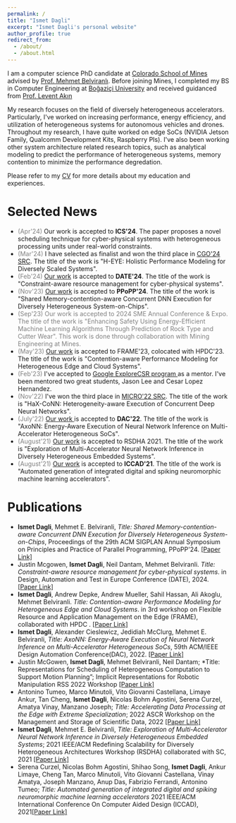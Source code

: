 ```yaml
---
permalink: /
title: "Ismet Dagli"
excerpt: "Ismet Dagli's personal website"
author_profile: true
redirect_from: 
  - /about/
  - /about.html
---
```


I am a computer science PhD candidate at [Colorado School of Mines](https://cs.mines.edu/) advised by [Prof. Mehmet Belviranlı](https://mehmet.belviranli.com/). Before joining Mines, I completed my BS in Computer Engineering at [Boğaziçi University](https://www.cmpe.boun.edu.tr/) and received guidanced from [Prof. Levent Akın](https://www.cmpe.boun.edu.tr/~akin/)

My research focuses on the field of diversely heterogeneous accelerators. Particularly, I've worked on increasing performance, energy efficiency, and utilization of heterogeneous systems for autonomous vehicles and drones. Throughout my research, I have quite worked on edge SoCs (NVIDIA Jetson Family, Qualcomm Development Kits, Raspberry PIs). I've also been working other system architecture related research topics, such as analytical modeling to predict the performance of heterogeneous systems, memory contention to minimize the performance degredation. 

Please refer to my <a href="https://ismetdagli.github.io/files/CV_IsmetDagli.pdf" target="_blank">CV</a> for more details about my education and experiences.

Selected News
=====
* <span style="color:gray">(Apr'24)</span> Our work is accepted to <strong>ICS'24</strong>. The paper proposes a novel scheduling technique for cyber-physical systems with heterogeneous processing units under real-world constraints.
* <span style="color:gray">(Mar'24)</span> I have selected as finalist and won the third place in <a href="https://conf.researchr.org/track/cgo-2024/cgo-2024-student-research-competition" target="_blank">CGO'24 SRC</a>. The title of the work is "H-EYE: Holistic Performance Modeling for Diversely Scaled Systems".
* <span style="color:gray">(Feb'24)</span> <a href="https://www.date-conference.com/programme#ASD05P" target="_blank"> Our work</a> is accepted to <strong>DATE'24</strong>. The title of the work is "Constraint-aware resource management for cyber-physical systems".
* <span style="color:gray">(Nov'23)</span> <a href="https://arxiv.org/pdf/2308.05869.pdf" target="_blank"> Our work</a> is accepted to <strong>PPoPP'24</strong>. The title of the work is "Shared Memory-contention-aware Concurrent DNN Execution for Diversely Heterogeneous System-on-Chips".
* <span style="color:gray">(Sep'23) Our work is accepted to 2024 SME Annual Conference & Expo. The title of the work is "Enhancing Safety Using Energy-Efficient Machine Learning Algorithms Through Prediction of Rock Type and Cutter Wear". This work is done through collaboration with Mining Engineering at Mines.
* <span style="color:gray">(May'23)</span> <a href="https://ismetdagli.github.io/files/frame23.pdf" target="_blank"> Our work</a> is accepted to FRAME'23, colocated with HPDC'23. The title of the work is "Contention-aware Performance Modeling for Heterogeneous Edge and Cloud Systems".
* <span style="color:gray">(Feb'23)</span> I've accepted to <a href="https://research.google/outreach/explore-csr/" target="_blank"> Google ExploreCSR program </a> as a mentor. I've been mentored two great students, Jason Lee and Cesar Lopez Hernandez. 
* <span style="color:gray">(Nov'22)</span> I've won the third place in <a href="https://src.acm.org/winners/2023" target="_blank">MICRO'22 SRC</a>. The title of the work is "HaX-CoNN: Heterogeneity-aware Execution of Concurrent Deep Neural Networks".
* <span style="color:gray">(July'22)</span> <a href="https://ismetdagli.github.io/files/dac22.pdf" target="_blank"> Our work </a> is accepted to <strong>DAC'22</strong>. The title of the work is "AxoNN: Energy-Aware Execution of Neural Network Inference on Multi-Accelerator Heterogeneous SoCs".
* <span style="color:gray">(August'21)</span> <a href="https://ismetdagli.github.io/files/rsdha21.pdf" target="_blank">Our work</a> is accepted to  RSDHA 2021. The title of the work is "Exploration of Multi-Accelerator Neural Network Inference in Diversely Heterogeneous Embedded Systems".
* <span style="color:gray">(August'21)</span> <a href="https://ismetdagli.github.io/files/iccad21.pdf" target="_blank">Our work</a> is accepted to  <strong>ICCAD'21</strong>. The title of the work is "Automated generation of integrated digital and spiking neuromorphic machine learning accelerators".



Publications
=====
<!-- **Heterogeneous accelerators** -->
* **Ismet Dagli**, Mehmet E. Belviranli, *Title: Shared Memory-contention-aware Concurrent DNN Execution for Diversely Heterogeneous System-on-Chips*, Proceedings of the 29th ACM SIGPLAN Annual Symposium on Principles and Practice of Parallel Programming, PPoPP'24. <a href="https://dl.acm.org/doi/10.1145/3627535.3638502" target="_blank">[Paper Link]</a>
* Justin Mcgowen, **Ismet Dagli**, Neil Dantam, Mehmet Belviranli. *Title: Constraint-aware resource management for cyber-physical systems*. in Design, Automation and Test in Europe Conference (DATE), 2024. <a href="https://www.date-conference.com/programme#ASD05P" target="_blank">[Paper Link]</a>
* **Ismet Dagli**, Andrew Depke, Andrew Mueller, Sahil Hassan, Ali Akoglu, Mehmet Belviranli. *Title: Contention-aware Performance Modeling for Heterogeneous Edge and Cloud Systems*. in 3rd workshop on Flexible Resource and Application Management on the Edge (FRAME), collaborated with HPDC . <a href="https://ismetdagli.github.io/files/frame23.pdf" target="_blank">[Paper Link]</a>
* **Ismet Dagli**, Alexander Cieslewicz, Jedidiah McClurg, Mehmet E. Belviranli, *Title: AxoNN: Energy-Aware Execution of Neural Network Inference on Multi-Accelerator Heterogeneous SoCs*, 59th ACM/IEEE Design Automation Conference(DAC), 2022. <a href="https://ismetdagli.github.io/files/dac22.pdf" target="_blank">[Paper Link]</a>
* Justin McGowen, **Ismet Dagli**, Mehmet Belviranli, Neil Dantam; *Title: Representations for Scheduling of Heterogeneous Computation to Support Motion Planning”; Implicit Representations for Robotic Manipulation RSS 2022 Workshop <a href="https://ismetdagli.github.io/files/rss22.pdf" target="_blank">[Paper Link]</a>
* Antonino Tumeo, Marco Minutoli, Vito Giovanni Castellana, Limaye Ankur, Tan Cheng, **Ismet Dagli**, Nicolas Bohm Agostini, Serena Curzel, Amatya Vinay, Manzano Joseph; *Title: Accelerating Data Processing at the Edge with Extreme Specialization*; 2022 ASCR Workshop on the Management and Storage of Scientific Data, 2022 <a href="https://ismetdagli.github.io/files/ascr21.pdf" target="_blank">[Paper Link]</a>
* **Ismet Dagli**, Mehmet E. Belviranli, *Title: Exploration of Multi-Accelerator Neural Network Inference in Diversely Heterogeneous Embedded Systems*; 2021 IEEE/ACM Redefining Scalability for Diversely Heterogeneous Architectures Workshop (RSDHA) collaborated with SC, 2021 <a href="https://ismetdagli.github.io/files/rsdha21.pdf" target="_blank">[Paper Link]</a>
* Serena Curzel, Nicolas Bohm Agostini, Shihao Song, **Ismet Dagli**, Ankur Limaye, Cheng Tan, Marco Minutoli, Vito Giovanni Castellana, Vinay Amatya, Joseph Manzano, Anup Das, Fabrizio Ferrandi, Antonino Tumeo; *Title: Automated generation of integrated digital and spiking neuromorphic machine learning accelerators* 2021 IEEE/ACM International Conference On Computer Aided Design (ICCAD), 2021<a href="https://ismetdagli.github.io/files/iccad21.pdf" target="_blank">[Paper Link]</a>

